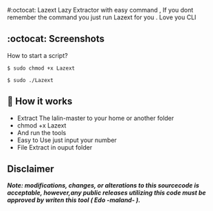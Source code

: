 #:octocat: Lazext
Lazy Extractor with easy command , If you dont remember the command you just run Lazext for you . Love you CLI


## :octocat: Screenshots ###
How to start a script?
```
$ sudo chmod +x Lazext
```
```
$ sudo ./Lazext
```


## :book: How it works

* Extract The lalin-master to your home or another folder
* chmod +x Lazext
* And run the tools 
* Easy to Use just input your number
* File Extract in ouput folder


## Disclaimer

***Note: modifications, changes, or alterations to this sourcecode is acceptable, however,any public releases utilizing this code must be approved by writen this tool ( Edo -maland- ).***
